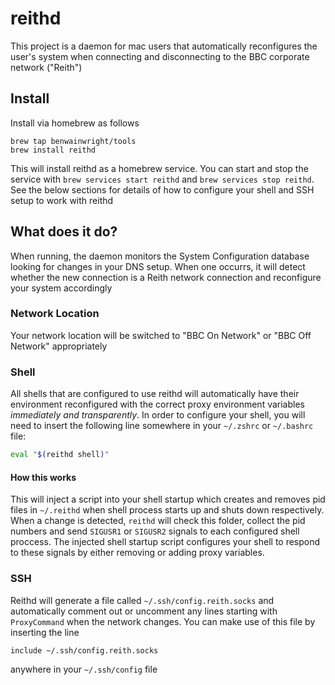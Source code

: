 #  reithd

This project is a daemon for mac users that automatically reconfigures the user's system when connecting and disconnecting to the BBC corporate network ("Reith")

## Install

Install via homebrew as follows

```
brew tap benwainwright/tools
brew install reithd
```

This will install reithd as a homebrew service. You can start and stop the service with `brew services start reithd` and `brew services stop reithd`. See the below sections for details of how to configure your shell and SSH setup to work with reithd

## What does it do?

When running, the daemon monitors the System Configuration database looking for changes in your DNS setup. When one occurrs, it will detect whether the new connection is a Reith network connection and reconfigure your system accordingly

### Network Location

Your network location will be switched to "BBC On Network" or "BBC Off Network" appropriately

### Shell

All shells that are configured to use reithd will automatically have their environment reconfigured with the correct proxy environment variables _immediately and transparently_. In order to configure your shell, you will need to insert the following line somewhere in your `~/.zshrc` or `~/.bashrc` file:

```bash
eval "$(reithd shell)"
```

#### How this works

This will inject a script into your shell startup which creates and removes pid files in `~/.reithd` when shell process starts up and shuts down respectively. When a change is detected, `reithd` will check this folder, collect the pid numbers and send `SIGUSR1` or `SIGUSR2` signals to each configured shell proccess. The injected shell startup script configures your shell to respond to these signals by either removing or adding proxy variables.

### SSH

Reithd will generate a file called `~/.ssh/config.reith.socks` and automatically comment out or uncomment any lines starting with `ProxyCommand` when the network changes. You can make use of this file by inserting the line

```bash
include ~/.ssh/config.reith.socks
```

anywhere in your `~/.ssh/config` file





